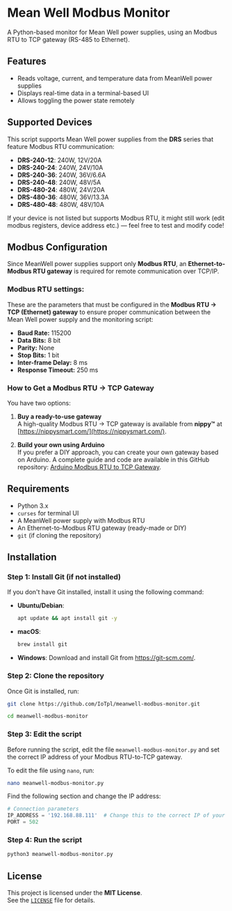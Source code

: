 # Mean Well Modbus Monitor

A Python-based monitor for Mean Well power supplies, using an Modbus RTU to TCP gateway (RS-485 to Ethernet).

## Features
- Reads voltage, current, and temperature data from MeanWell power supplies
- Displays real-time data in a terminal-based UI
- Allows toggling the power state remotely

## Supported Devices
This script supports Mean Well power supplies from the **DRS** series that feature Modbus RTU communication:

- **DRS-240-12**: 240W, 12V/20A
- **DRS-240-24**: 240W, 24V/10A
- **DRS-240-36**: 240W, 36V/6.6A
- **DRS-240-48**: 240W, 48V/5A
- **DRS-480-24**: 480W, 24V/20A
- **DRS-480-36**: 480W, 36V/13.3A
- **DRS-480-48**: 480W, 48V/10A

If your device is not listed but supports Modbus RTU, it might still work (edit modbus registers, device address etc.) — feel free to test and modify code!

## Modbus Configuration
Since MeanWell power supplies support only **Modbus RTU**, an **Ethernet-to-Modbus RTU gateway** is required for remote communication over TCP/IP.

### Modbus RTU settings:
These are the parameters that must be configured in the **Modbus RTU → TCP (Ethernet) gateway** to ensure proper communication between the Mean Well power supply and the monitoring script:
- **Baud Rate:** 115200
- **Data Bits:** 8 bit
- **Parity:** None
- **Stop Bits:** 1 bit
- **Inter-frame Delay:** 8 ms
- **Response Timeout:** 250 ms

### How to Get a Modbus RTU → TCP Gateway
You have two options:

1. **Buy a ready-to-use gateway**  
   A high-quality Modbus RTU → TCP gateway is available from **nippy™** at [https://nippysmart.com/](https://nippysmart.com/).

2. **Build your own using Arduino**  
   If you prefer a DIY approach, you can create your own gateway based on Arduino. A complete guide and code are available in this GitHub repository: [Arduino Modbus RTU to TCP Gateway](https://github.com/budulinek/arduino-modbus-rtu-tcp-gateway).

## Requirements
- Python 3.x
- `curses` for terminal UI
- A MeanWell power supply with Modbus RTU
- An Ethernet-to-Modbus RTU gateway (ready-made or DIY)
- `git` (if cloning the repository)

## Installation

### **Step 1: Install Git (if not installed)**
If you don't have Git installed, install it using the following command:

- **Ubuntu/Debian**:
  ```sh
  apt update && apt install git -y

- **macOS**:
  ```sh
  brew install git 

- **Windows**: Download and install Git from https://git-scm.com/.

### **Step 2: Clone the repository**
Once Git is installed, run:
   ```sh
   git clone https://github.com/IoTpl/meanwell-modbus-monitor.git
   ```
   ```sh
   cd meanwell-modbus-monitor
   ``` 

### **Step 3: Edit the script**
Before running the script, edit the file `meanwell-modbus-monitor.py` and set the correct IP address of your Modbus RTU-to-TCP gateway.

To edit the file using `nano`, run:
   ```sh
   nano meanwell-modbus-monitor.py
   ```

Find the following section and change the IP address:
   ```python
   # Connection parameters
   IP_ADDRESS = '192.168.88.111'  # Change this to the correct IP of your Modbus gateway
   PORT = 502
   ```

### **Step 4: Run the script**
   ```sh
   python3 meanwell-modbus-monitor.py
   ```

## License
This project is licensed under the **MIT License**.  
See the [`LICENSE`](LICENSE) file for details.
